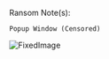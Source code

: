 Ransom Note(s): 
```
Popup Window (Censored)
```
![FixedImage](https://github.com/user-attachments/assets/77bd0281-2391-4a79-8e36-0ad0742a65eb)

